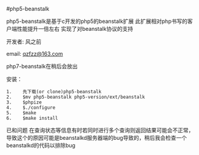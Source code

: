 #php5-beanstalk

php5-beanstalk是基于c开发的php5的beanstalk扩展 此扩展相对php书写的客户端性能提升一倍左右 实现了对beanstalk协议的支持

开发者: 风之前

email: qzfzz@163.com

php7-beanstalk在稍后会放出

安装：

```
1.    先下载(or clone)php5-beanstalk
2.    $mv php5-beanstalk php5-version/ext/beanstalk
3.    $phpize
4.    $./configure
5.    $make
6.    $make install
```

已和问题 在查询状态等信息有时若同时进行多个查询则返回结果可能会不正常，导致这个的原因可能是beanstalkd服务器端的bug导致的，稍后我会检查一个beanstalkd的代码以排除bug